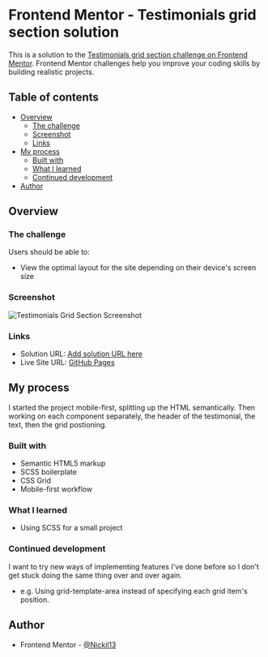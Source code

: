 # Frontend Mentor - Testimonials grid section solution

This is a solution to the [Testimonials grid section challenge on Frontend Mentor](https://www.frontendmentor.io/challenges/testimonials-grid-section-Nnw6J7Un7). Frontend Mentor challenges help you improve your coding skills by building realistic projects.

## Table of contents

- [Overview](#overview)
  - [The challenge](#the-challenge)
  - [Screenshot](#screenshot)
  - [Links](#links)
- [My process](#my-process)
  - [Built with](#built-with)
  - [What I learned](#what-i-learned)
  - [Continued development](#continued-development)
- [Author](#author)

## Overview

### The challenge

Users should be able to:

- View the optimal layout for the site depending on their device's screen size

### Screenshot

![Testimonials Grid Section Screenshot](https://user-images.githubusercontent.com/36387179/155017325-b68cc8a5-17f2-4968-a683-bb5b83837a11.png)


### Links

- Solution URL: [Add solution URL here](https://your-solution-url.com)
- Live Site URL: [GitHub Pages](https://nickil13.github.io/FEM-Testimonials-Grid-Section/)

## My process

I started the project mobile-first, splitting up the HTML semantically. Then working on each component separately, the header of the testimonial, the text, then the grid postioning.

### Built with

- Semantic HTML5 markup
- SCSS boilerplate
- CSS Grid
- Mobile-first workflow

### What I learned

- Using SCSS for a small project

### Continued development

I want to try new ways of implementing features I've done before so I don't get stuck doing the same thing over and over again.

- e.g. Using grid-template-area instead of specifying each grid item's position.

## Author

- Frontend Mentor - [@Nickil13](https://www.frontendmentor.io/profile/Nickil13)
